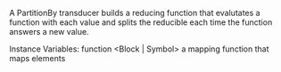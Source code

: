 A PartitionBy transducer builds a reducing function that evalutates a function with each value and splits the reducible each time the function answers a new value.

Instance Variables:
	function	<Block | Symbol>	a mapping function that maps elements

